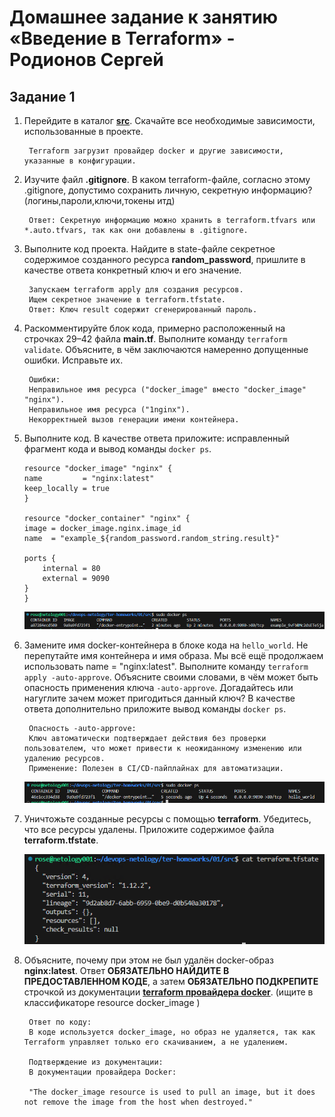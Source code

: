 # Домашнее задание к занятию «Введение в Terraform» - Родионов Сергей

## Задание 1

1. Перейдите в каталог [**src**](https://github.com/netology-code/ter-homeworks/tree/main/01/src). Скачайте все необходимые зависимости, использованные в проекте.

        Terraform загрузит провайдер docker и другие зависимости, указанные в конфигурации.

2. Изучите файл **.gitignore**. В каком terraform-файле, согласно этому .gitignore, допустимо сохранить личную, секретную информацию?(логины,пароли,ключи,токены итд)

        Ответ: Секретную информацию можно хранить в terraform.tfvars или *.auto.tfvars, так как они добавлены в .gitignore.

3. Выполните код проекта. Найдите  в state-файле секретное содержимое созданного ресурса **random_password**, пришлите в качестве ответа конкретный ключ и его значение.
        
        Запускаем terraform apply для создания ресурсов.
        Ищем секретное значение в terraform.tfstate.
        Ответ: Ключ result содержит сгенерированный пароль.

4. Раскомментируйте блок кода, примерно расположенный на строчках 29–42 файла **main.tf**.
Выполните команду ```terraform validate```. Объясните, в чём заключаются намеренно допущенные ошибки. Исправьте их.

        Ошибки:
        Неправильное имя ресурса ("docker_image" вместо "docker_image" "nginx").
        Неправильное имя ресурса ("1nginx").
        Некорректныей вызов генерации имени контейнера.

5. Выполните код. В качестве ответа приложите: исправленный фрагмент кода и вывод команды ```docker ps```.

    ```
    resource "docker_image" "nginx" {
    name         = "nginx:latest"
    keep_locally = true
    }

    resource "docker_container" "nginx" {
    image = docker_image.nginx.image_id
    name  = "example_${random_password.random_string.result}"

    ports {
        internal = 80
        external = 9090
    }
    }
    ```

    ![](image1.png)

6. Замените имя docker-контейнера в блоке кода на ```hello_world```. Не перепутайте имя контейнера и имя образа. Мы всё ещё продолжаем использовать name = "nginx:latest". Выполните команду ```terraform apply -auto-approve```.
Объясните своими словами, в чём может быть опасность применения ключа  ```-auto-approve```. Догадайтесь или нагуглите зачем может пригодиться данный ключ? В качестве ответа дополнительно приложите вывод команды ```docker ps```.

        Опасность -auto-approve:
        Ключ автоматически подтверждает действия без проверки пользователем, что может привести к неожиданному изменению или удалению ресурсов.
        Применение: Полезен в CI/CD-пайплайнах для автоматизации.
    
    ![](image2.png)

7. Уничтожьте созданные ресурсы с помощью **terraform**. Убедитесь, что все ресурсы удалены. Приложите содержимое файла **terraform.tfstate**. 

    ![](image3.png)
    
8. Объясните, почему при этом не был удалён docker-образ **nginx:latest**. Ответ **ОБЯЗАТЕЛЬНО НАЙДИТЕ В ПРЕДОСТАВЛЕННОМ КОДЕ**, а затем **ОБЯЗАТЕЛЬНО ПОДКРЕПИТЕ** строчкой из документации [**terraform провайдера docker**](https://docs.comcloud.xyz/providers/kreuzwerker/docker/latest/docs).  (ищите в классификаторе resource docker_image )

        Ответ по коду:
        В коде используется docker_image, но образ не удаляется, так как Terraform управляет только его скачиванием, а не удалением.

        Подтверждение из документации:
        В документации провайдера Docker:

        "The docker_image resource is used to pull an image, but it does not remove the image from the host when destroyed."
